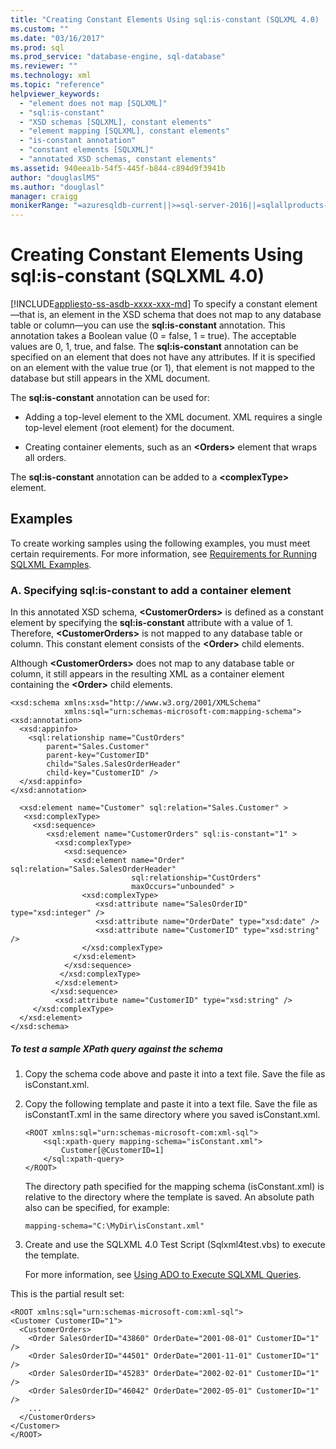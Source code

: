 ```yaml
---
title: "Creating Constant Elements Using sql:is-constant (SQLXML 4.0) | Microsoft Docs"
ms.custom: ""
ms.date: "03/16/2017"
ms.prod: sql
ms.prod_service: "database-engine, sql-database"
ms.reviewer: ""
ms.technology: xml
ms.topic: "reference"
helpviewer_keywords: 
  - "element does not map [SQLXML]"
  - "sql:is-constant"
  - "XSD schemas [SQLXML], constant elements"
  - "element mapping [SQLXML], constant elements"
  - "is-constant annotation"
  - "constant elements [SQLXML]"
  - "annotated XSD schemas, constant elements"
ms.assetid: 940eea1b-54f5-445f-b844-c894d9f3941b
author: "douglaslMS"
ms.author: "douglasl"
manager: craigg
monikerRange: "=azuresqldb-current||>=sql-server-2016||=sqlallproducts-allversions||>=sql-server-linux-2017||=azuresqldb-mi-current"
---
```

# Creating Constant Elements Using sql:is-constant (SQLXML 4.0)
[!INCLUDE[appliesto-ss-asdb-xxxx-xxx-md](../../includes/appliesto-ss-asdb-xxxx-xxx-md.md)]
  To specify a constant element—that is, an element in the XSD schema that does not map to any database table or column—you can use the **sql:is-constant** annotation. This annotation takes a Boolean value (0 = false, 1 = true). The acceptable values are 0, 1, true, and false. The **sql:is-constant** annotation can be specified on an element that does not have any attributes. If it is specified on an element with the value true (or 1), that element is not mapped to the database but still appears in the XML document.  
  
 The **sql:is-constant** annotation can be used for:  
  
-   Adding a top-level element to the XML document. XML requires a single top-level element (root element) for the document.  
  
-   Creating container elements, such as an **\<Orders>** element that wraps all orders.  
  
 The **sql:is-constant** annotation can be added to a **\<complexType>** element.  
  
## Examples  
 To create working samples using the following examples, you must meet certain requirements. For more information, see [Requirements for Running SQLXML Examples](../../relational-databases/sqlxml/requirements-for-running-sqlxml-examples.md).  
  
### A. Specifying sql:is-constant to add a container element  
 In this annotated XSD schema, **\<CustomerOrders>** is defined as a constant element by specifying the **sql:is-constant** attribute with a value of 1. Therefore, **\<CustomerOrders>** is not mapped to any database table or column. This constant element consists of the **\<Order>** child elements.  
  
 Although **\<CustomerOrders>** does not map to any database table or column, it still appears in the resulting XML as a container element containing the **\<Order>** child elements.  
  
```  
<xsd:schema xmlns:xsd="http://www.w3.org/2001/XMLSchema"  
            xmlns:sql="urn:schemas-microsoft-com:mapping-schema">  
<xsd:annotation>  
  <xsd:appinfo>  
    <sql:relationship name="CustOrders"  
        parent="Sales.Customer"  
        parent-key="CustomerID"  
        child="Sales.SalesOrderHeader"  
        child-key="CustomerID" />  
  </xsd:appinfo>  
</xsd:annotation>  
  
  <xsd:element name="Customer" sql:relation="Sales.Customer" >  
   <xsd:complexType>  
     <xsd:sequence>  
        <xsd:element name="CustomerOrders" sql:is-constant="1" >  
          <xsd:complexType>  
            <xsd:sequence>  
              <xsd:element name="Order" sql:relation="Sales.SalesOrderHeader"  
                           sql:relationship="CustOrders"   
                           maxOccurs="unbounded" >  
                <xsd:complexType>  
                   <xsd:attribute name="SalesOrderID" type="xsd:integer" />  
                   <xsd:attribute name="OrderDate" type="xsd:date" />  
                   <xsd:attribute name="CustomerID" type="xsd:string" />  
                </xsd:complexType>  
              </xsd:element>  
            </xsd:sequence>  
           </xsd:complexType>  
          </xsd:element>  
         </xsd:sequence>  
          <xsd:attribute name="CustomerID" type="xsd:string" />  
     </xsd:complexType>  
  </xsd:element>  
</xsd:schema>  
```  
  
##### To test a sample XPath query against the schema  
  
1.  Copy the schema code above and paste it into a text file. Save the file as isConstant.xml.  
  
2.  Copy the following template and paste it into a text file. Save the file as isConstantT.xml in the same directory where you saved isConstant.xml.  
  
    ```  
    <ROOT xmlns:sql="urn:schemas-microsoft-com:xml-sql">  
        <sql:xpath-query mapping-schema="isConstant.xml">  
            Customer[@CustomerID=1]  
        </sql:xpath-query>  
    </ROOT>  
    ```  
  
     The directory path specified for the mapping schema (isConstant.xml) is relative to the directory where the template is saved. An absolute path also can be specified, for example:  
  
    ```  
    mapping-schema="C:\MyDir\isConstant.xml"  
    ```  
  
3.  Create and use the SQLXML 4.0 Test Script (Sqlxml4test.vbs) to execute the template.  
  
     For more information, see [Using ADO to Execute SQLXML Queries](../../relational-databases/sqlxml/using-ado-to-execute-sqlxml-4-0-queries.md).  
  
 This is the partial result set:  
  
```  
<ROOT xmlns:sql="urn:schemas-microsoft-com:xml-sql">   
<Customer CustomerID="1">   
  <CustomerOrders>   
    <Order SalesOrderID="43860" OrderDate="2001-08-01" CustomerID="1" />   
    <Order SalesOrderID="44501" OrderDate="2001-11-01" CustomerID="1" />   
    <Order SalesOrderID="45283" OrderDate="2002-02-01" CustomerID="1" />   
    <Order SalesOrderID="46042" OrderDate="2002-05-01" CustomerID="1" />   
    ...  
  </CustomerOrders>   
</Customer>   
</ROOT>  
```  
  
  
